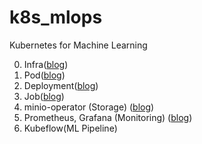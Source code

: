 # k8s_mlops
Kubernetes for Machine Learning

0. Infra([blog](https://velog.io/@djm0727/GKE%EC%97%90%EC%84%9C-%EC%9D%B8%ED%94%84%EB%9D%BC-%EC%84%A4%EC%A0%95%ED%95%98%EA%B8%B0))
1. Pod([blog](https://velog.io/@djm0727/MLOps-in-K8s1.-Pod))
2. Deployment([blog](https://velog.io/@djm0727/MLOps-in-K8s2.-Deployment))
3. Job([blog](https://velog.io/@djm0727/MLOps-in-K8s3.-Job))
4. minio-operator (Storage) ([blog](https://velog.io/@djm0727/MLOps-in-K8s4.-Minio-Storage))
5. Prometheus, Grafana (Monitoring) ([blog](https://velog.io/@djm0727/MLOps-in-K8s5.-Monitoring))
6. Kubeflow(ML Pipeline)
